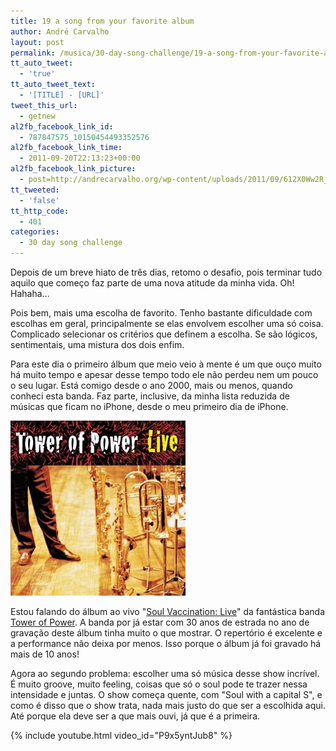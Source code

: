 ```yaml
---
title: 19 a song from your favorite album
author: André Carvalho
layout: post
permalink: /musica/30-day-song-challenge/19-a-song-from-your-favorite-album/
tt_auto_tweet:
  - 'true'
tt_auto_tweet_text:
  - '[TITLE] - [URL]'
tweet_this_url:
  - getnew
al2fb_facebook_link_id:
  - 787847575_10150454493352576
al2fb_facebook_link_time:
  - 2011-09-20T22:13:23+00:00
al2fb_facebook_link_picture:
  - post=http://andrecarvalho.org/wp-content/uploads/2011/09/612X0Ww2RjL._SL500_AA280_.jpg
tt_tweeted:
  - 'false'
tt_http_code:
  - 401
categories:
  - 30 day song challenge
---
```


Depois de um breve hiato de três dias, retomo o desafio, pois terminar tudo aquilo que começo faz parte de uma nova atitude da minha vida. Oh! Hahaha...

Pois bem, mais uma escolha de favorito. Tenho bastante dificuldade com escolhas em geral, principalmente se elas envolvem escolher uma só coisa. Complicado selecionar os critérios que definem a escolha. Se são lógicos, sentimentais, uma mistura dos dois enfim.

Para este dia o primeiro álbum que meio veio à mente é um que ouço muito há muito tempo e apesar desse tempo todo ele não perdeu nem um pouco o seu lugar. Está comigo desde o ano 2000, mais ou menos, quando conheci esta banda. Faz parte, inclusive, da minha lista reduzida de músicas que ficam no iPhone, desde o meu primeiro dia de iPhone.

![Tower of Power - Soul Vaccination: Live](/wp-content/uploads/2011/09/612X0Ww2RjL._SL500_AA280_.jpg)

Estou falando do álbum ao vivo "[Soul Vaccination: Live](http://en.wikipedia.org/wiki/Soul_Vaccination:_Live)" da fantástica banda [Tower of Power](http://en.wikipedia.org/wiki/Tower_of_Power). A banda por já estar com 30 anos de estrada no ano de gravação deste álbum tinha muito o que mostrar. O repertório é excelente e a performance não deixa por menos. Isso porque o álbum já foi gravado há mais de 10 anos!

Agora ao segundo problema: escolher uma só música desse show incrível. É muito groove, muito feeling, coisas que só o soul pode te trazer nessa intensidade e juntas. O show começa quente, com "Soul with a capital S", e como é disso que o show trata, nada mais justo do que ser a escolhida aqui. Até porque ela deve ser a que mais ouvi, já que é a primeira.

{% include youtube.html video_id="P9x5yntJub8" %}

